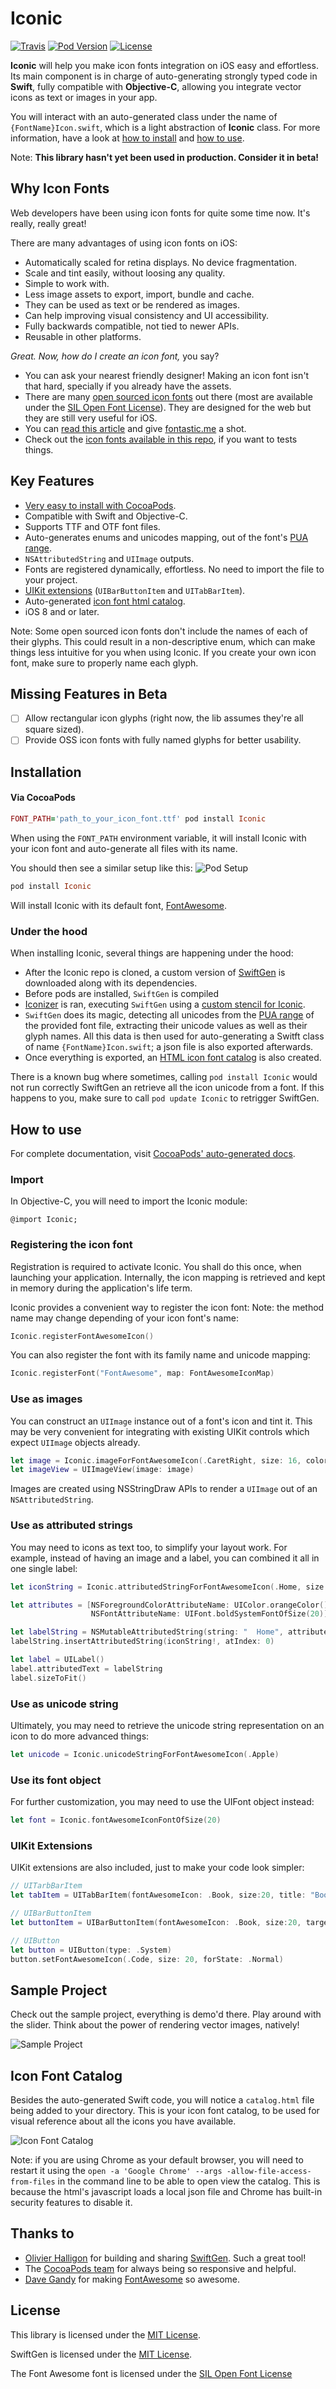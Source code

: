 # Iconic

[![Travis](https://travis-ci.org/dzenbot/Iconic.svg?branch=master)](https://travis-ci.org/dzenbot/Iconic/builds)
[![Pod Version](http://img.shields.io/cocoapods/v/Iconic.svg)](http://cocoadocs.org/docsets/Iconic/)
[![License](http://img.shields.io/badge/license-MIT-blue.svg)](http://opensource.org/licenses/MIT)

**Iconic** will help you make icon fonts integration on iOS easy and effortless. Its main component is in charge of auto-generating strongly typed code in **Swift**, fully compatible with **Objective-C**, allowing you integrate vector icons as text or images in your app.

You will interact with an auto-generated class under the name of `{FontName}Icon.swift`, which is a light abstraction of **Iconic** class. For more information, have a look at [how to install](#installation) and [how to use](#how-to-use).

Note: **This library hasn't yet been used in production. Consider it in beta!**


## Why Icon Fonts
Web developers have been using icon fonts for quite some time now. It's really, really great!

There are many advantages of using icon fonts on iOS:
- Automatically scaled for retina displays. No device fragmentation.
- Scale and tint easily, without loosing any quality.
- Simple to work with.
- Less image assets to export, import, bundle and cache.
- They can be used as text or be rendered as images.
- Can help improving visual consistency and UI accessibility.
- Fully backwards compatible, not tied to newer APIs.
- Reusable in other platforms.

_Great. Now, how do I create an icon font,_ you say?
- You can ask your nearest friendly designer! Making an icon font isn't that hard, specially if you already have the assets.
- There are many [open sourced icon fonts](http://fontello.com/) out there (most are available under the [SIL Open Font License](http://scripts.sil.org/OFL)). They are designed for the web but they are still very useful for iOS.
- You can [read this article](http://rafaltomal.com/how-to-create-and-use-your-own-icon-fonts/) and give [fontastic.me](http://fontastic.me/) a shot.
- Check out the [icon fonts available in this repo](./Playground/Fonts), if you want to tests things.


## Key Features
- [Very easy to install with CocoaPods](#installation).
- Compatible with Swift and Objective-C.
- Supports TTF and OTF font files.
- Auto-generates enums and unicodes mapping, out of the font's [PUA range](https://en.wikipedia.org/wiki/Private_Use_Areas).
- `NSAttributedString` and `UIImage` outputs.
- Fonts are registered dynamically, effortless. No need to import the file to your project.
- [UIKit extensions](#uikit-extensions) (`UIBarButtonItem` and `UITabBarItem`).
- Auto-generated [icon font html catalog](#icon-font-catalog).
- iOS 8 and or later.

Note: Some open sourced icon fonts don't include the names of each of their glyphs. This could result in a non-descriptive enum, which can make things less intuitive for you when using Iconic. If you create your own icon font, make sure to properly name each glyph.

## Missing Features in Beta
- [ ] Allow rectangular icon glyphs (right now, the lib assumes they're all square sized).
- [ ] Provide OSS icon fonts with fully named glyphs for better usability.

## Installation

#### Via CocoaPods
```ruby
FONT_PATH='path_to_your_icon_font.ttf' pod install Iconic
```
When using the `FONT_PATH` environment variable, it will install Iconic with your icon font and auto-generate all files with its name.

You should then see a similar setup like this:
![Pod Setup](Screenshots/screenshot_pod_setup.png)

```ruby
pod install Iconic
```
Will install Iconic with its default font, [FontAwesome](https://github.com/FortAwesome/Font-Awesome).


### Under the hood
When installing Iconic, several things are happening under the hood:
- After the Iconic repo is cloned, a custom version of [SwiftGen](https://github.com/DZNLabs/SwiftGen) is downloaded along with its dependencies.
- Before pods are installed, `SwiftGen` is compiled
- [Iconizer](Source/Iconizer/Iconizer.sh) is ran, executing `SwiftGen` using a [custom stencil for Iconic](Source/Iconizer/iconic-default.stencil).
- `SwiftGen` does its magic, detecting all unicodes from the [PUA range](https://en.wikipedia.org/wiki/Private_Use_Areas) of the provided font file, extracting their unicode values as well as their glyph names. All this data is then used for auto-generating a Switft class of name `{FontName}Icon.swift`; a json file is also exported afterwards.
- Once everything is exported, an [HTML icon font catalog](#icon-font-catalog) is also created.  

There is a known bug where sometimes, calling `pod install Iconic` would not run correctly SwiftGen an retrieve all the icon unicode from a font. If this happens to you, make sure to call `pod update Iconic` to retrigger SwiftGen.


## How to use
For complete documentation, visit [CocoaPods' auto-generated docs](http://cocoadocs.org/docsets/Iconic/).

### Import
In Objective-C, you will need to import the Iconic module:
```objc
@import Iconic;
```

### Registering the icon font
Registration is required to activate Iconic. You shall do this once, when launching your application. Internally, the icon mapping is retrieved and kept in memory during the application's life term.

Iconic provides a convenient way to register the icon font:
Note: the method name may change depending of your icon font's name:
```swift
Iconic.registerFontAwesomeIcon()
```

You can also register the font with its family name and unicode mapping:
```swift
Iconic.registerFont("FontAwesome", map: FontAwesomeIconMap)
```

### Use as images
You can construct an `UIImage` instance out of a font's icon and tint it. This may be very convenient for integrating with existing UIKit controls which expect `UIImage` objects already.
```swift
let image = Iconic.imageForFontAwesomeIcon(.CaretRight, size: 16, color: self.view.tintColor)
let imageView = UIImageView(image: image)
```

Images are created using NSStringDraw APIs to render a `UIImage` out of an `NSAttributedString`.

### Use as attributed strings
You may need to icons as text too, to simplify your layout work.
For example, instead of having an image and a label, you can combined it all in one single label:
```swift
let iconString = Iconic.attributedStringForFontAwesomeIcon(.Home, size: 20, color: .orangeColor())

let attributes = [NSForegroundColorAttributeName: UIColor.orangeColor(),
                  NSFontAttributeName: UIFont.boldSystemFontOfSize(20)]

let labelString = NSMutableAttributedString(string: "  Home", attributes: attributes)
labelString.insertAttributedString(iconString!, atIndex: 0)

let label = UILabel()
label.attributedText = labelString
label.sizeToFit()
```

### Use as unicode string
Ultimately, you may need to retrieve the unicode string representation on an icon to do more advanced things:
```swift
let unicode = Iconic.unicodeStringForFontAwesomeIcon(.Apple)
```

### Use its font object
For further customization, you may need to use the UIFont object instead:
```swift
let font = Iconic.fontAwesomeIconFontOfSize(20)
```


### UIKit Extensions
UIKit extensions are also included, just to make your code look simpler:
```swift
// UITarbBarItem
let tabItem = UITabBarItem(fontAwesomeIcon: .Book, size:20, title: "Book", tag: 0)

// UIBarButtonItem
let buttonItem = UIBarButtonItem(fontAwesomeIcon: .Book, size:20, target: self, action: #selector(didTapButton))

// UIButton
let button = UIButton(type: .System)
button.setFontAwesomeIcon(.Code, size: 20, forState: .Normal)
```


## Sample Project
Check out the sample project, everything is demo'd there.
Play around with the slider. Think about the power of rendering vector images, natively!

![Sample Project](Screenshots/screenshot_sample_proj.png)


## Icon Font Catalog
Besides the auto-generated Swift code, you will notice a `catalog.html` file being added to your directory. This is your icon font catalog, to be used for visual reference about all the icons you have available.

![Icon Font Catalog](Screenshots/icon_font_catalog.png)

Note: if you are using Chrome as your default browser, you will need to restart it using the `open -a 'Google Chrome' --args -allow-file-access-from-files` in the command line to be able to open view the catalog. This is because the html's javascript loads a local json file and Chrome has built-in security features to disable it.


## Thanks to
- [Olivier Halligon](https://github.com/AliSoftware/) for building and sharing [SwiftGen](https://github.com/AliSoftware/SwiftGen). Such a great tool! 
- The [CocoaPods team](https://cocoapods.org/about) for always being so responsive and helpful.
- [Dave Gandy](https://twitter.com/davegandy) for making [FontAwesome](http://fontawesome.io/) so awesome.


## License
This library is licensed under the [MIT License](LICENSE).

SwiftGen is licensed under the [MIT License](https://github.com/AliSoftware/SwiftGen/blob/master/LICENSE).

The Font Awesome font is licensed under the [SIL Open Font License](http://scripts.sil.org/OFL)
